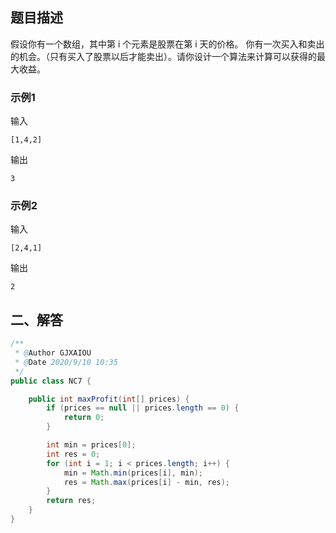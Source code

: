 ## 题目描述

假设你有一个数组，其中第 i  个元素是股票在第  i  天的价格。
你有一次买入和卖出的机会。（只有买入了股票以后才能卖出）。请你设计一个算法来计算可以获得的最大收益。

### 示例1

输入

```
[1,4,2]
```

输出

```
3
```

### 示例2

输入

```
[2,4,1]
```

输出

```
2
```





## 二、解答

```java
/**
 * @Author GJXAIOU
 * @Date 2020/9/10 10:35
 */
public class NC7 {

    public int maxProfit(int[] prices) {
        if (prices == null || prices.length == 0) {
            return 0;
        }

        int min = prices[0];
        int res = 0;
        for (int i = 1; i < prices.length; i++) {
            min = Math.min(prices[i], min);
            res = Math.max(prices[i] - min, res);
        }
        return res;
    }
}
```

